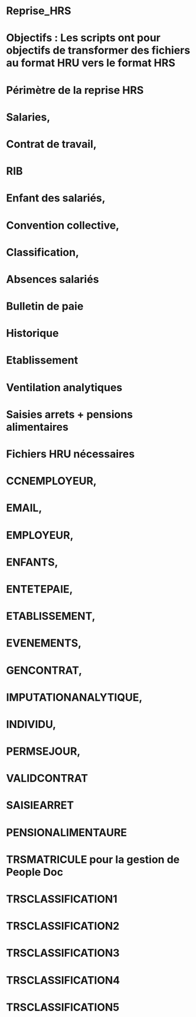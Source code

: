 # Reprise_HRS

# Objectifs : Les scripts ont pour objectifs de transformer des fichiers au format HRU vers le format HRS
# Périmètre de la reprise HRS

# Salaries,
# Contrat de travail,
# RIB
# Enfant des salariés,
# Convention collective,
# Classification,
# Absences salariés 
# Bulletin de paie
# Historique
# Etablissement
# Ventilation analytiques
# Saisies arrets + pensions alimentaires

# Fichiers HRU nécessaires

# CCNEMPLOYEUR,
# EMAIL,
# EMPLOYEUR,
# ENFANTS,
# ENTETEPAIE,
# ETABLISSEMENT,
# EVENEMENTS,
# GENCONTRAT,
# IMPUTATIONANALYTIQUE,
# INDIVIDU,
# PERMSEJOUR,
# VALIDCONTRAT
# SAISIEARRET
# PENSIONALIMENTAURE
# TRSMATRICULE pour la gestion de People Doc
# TRSCLASSIFICATION1
# TRSCLASSIFICATION2
# TRSCLASSIFICATION3
# TRSCLASSIFICATION4
# TRSCLASSIFICATION5